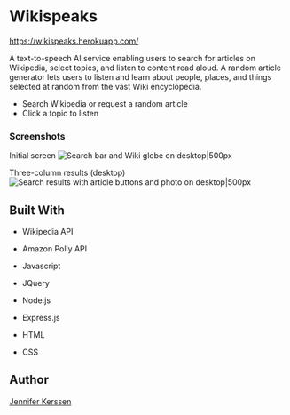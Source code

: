 # Wikispeaks

https://wikispeaks.herokuapp.com/

A text-to-speech AI service enabling users to search for articles on Wikipedia, select topics, and listen to content read aloud. A random article generator lets users to listen and learn about people, places, and things selected at random from the vast Wiki encyclopedia. 

* Search Wikipedia or request a random article
* Click a topic to listen

### Screenshots

Initial screen
![Search bar and Wiki globe on desktop|500px](https://i.imgur.com/NAXhDA1.png)

Three-column results (desktop)
![Search results with article buttons and photo on desktop|500px](https://i.imgur.com/QmAGZhq.png)

## Built With

* Wikipedia API
* Amazon Polly API

* Javascript
* JQuery
* Node.js
* Express.js
* HTML
* CSS

## Author

[Jennifer Kerssen](https://github.com/jennifer)


